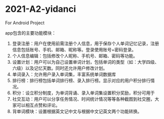 # 2021-A2-yidanci
For Android Project

app包含的主要功能模块：

1. 登录注册：用户在使用前需注册个人信息，用于保存个人单词记忆记录，注册信息包括账号、手机、邮箱、昵称等。登录使用账号+密码登录。
2. 个人信息编辑：包括修改个人昵称、手机号、邮箱、密码等功能。 
3. 设置计划：用户可以为自己设置单词计划，包括单词的类型（如：大学四级、六级）以及记忆天数。同时还允许用户修改计划。
4. 单词录入：允许用户录入单词集，丰富系统单词数据库
5. 排行榜：排行榜包括单词排行榜、录入排行榜。显示对应的用户积分排行情况。 
6. 积分：设立积分制度，为单词背诵、录入单词集设置积分奖励，积分可用于
7. 社交互动：用户可以分享任务情况、时间统计情况等等各种截图到社交圈，大家可以相互点赞和评论。
8. 背单词模块：设置根据英文记中文与根据中文记英文两个功能转换。
